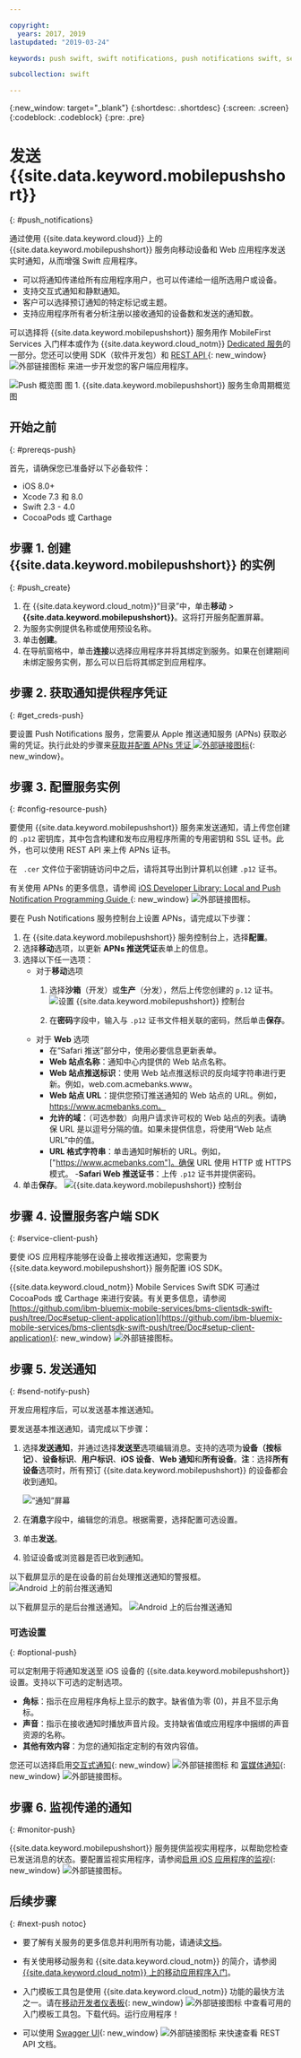 ```yaml
---

copyright:
  years: 2017, 2019
lastupdated: "2019-03-24"

keywords: push swift, swift notifications, push notifications swift, sending push swift, configure service instance swift, provider credentials swift

subcollection: swift

---
```


{:new_window: target="_blank"}
{:shortdesc: .shortdesc}
{:screen: .screen}
{:codeblock: .codeblock}
{:pre: .pre}

# 发送 {{site.data.keyword.mobilepushshort}}
{: #push_notifications}

通过使用 {{site.data.keyword.cloud}} 上的 {{site.data.keyword.mobilepushshort}} 服务向移动设备和 Web 应用程序发送实时通知，从而增强 Swift 应用程序。

 - 可以将通知传递给所有应用程序用户，也可以传递给一组所选用户或设备。
 - 支持交互式通知和静默通知。
 - 客户可以选择预订通知的特定标记或主题。
 - 支持应用程序所有者分析注册以接收通知的设备数和发送的通知数。

可以选择将 {{site.data.keyword.mobilepushshort}} 服务用作 MobileFirst Services 入门样本或作为 {{site.data.keyword.cloud_notm}} [Dedicated 服务](/docs/dedicated?topic=dedicated-dedicated#dedicated)的一部分。您还可以使用 SDK（软件开发包）和 [REST API ](https://mobile.{DomainName}/imfpush/){: new_window} ![外部链接图标](../../icons/launch-glyph.svg "外部链接图标") 来进一步开发您的客户端应用程序。

![Push 概览图](images/push_notification_lifecycle.jpg) 图 1. {{site.data.keyword.mobilepushshort}} 服务生命周期概览图

## 开始之前
{: #prereqs-push}

首先，请确保您已准备好以下必备软件：

 - iOS 8.0+
 - Xcode 7.3 和 8.0
 - Swift 2.3 - 4.0
 - CocoaPods 或 Carthage

## 步骤 1. 创建 {{site.data.keyword.mobilepushshort}} 的实例
{: #push_create}

1. 在 {{site.data.keyword.cloud_notm}}“目录”中，单击**移动** > **{{site.data.keyword.mobilepushshort}}**。这将打开服务配置屏幕。
2. 为服务实例提供名称或使用预设名称。
3. 单击**创建**。
4. 在导航窗格中，单击**连接**以选择应用程序并将其绑定到服务。如果在创建期间未绑定服务实例，那么可以日后将其绑定到应用程序。


## 步骤 2. 获取通知提供程序凭证
{: #get_creds-push}

要设置 Push Notifications 服务，您需要从 Apple 推送通知服务 (APNs) 获取必需的凭证。执行此处的步骤来[获取并配置 APNs 凭证 ![外部链接图标](../../icons/launch-glyph.svg "外部链接图标")](/docs/services/mobilepush/push_step_1.html#push_step_1_ios){: new_window}。


## 步骤 3. 配置服务实例
{: #config-resource-push}

要使用 {{site.data.keyword.mobilepushshort}} 服务来发送通知，请上传您创建的 `.p12` 密钥库，其中包含构建和发布应用程序所需的专用密钥和 SSL 证书。此外，也可以使用 REST API 来上传 APNs 证书。

在 ` .cer` 文件位于密钥链访问中之后，请将其导出到计算机以创建 `.p12` 证书。

有关使用 APNs 的更多信息，请参阅 [iOS Developer Library: Local and Push Notification Programming Guide ](https://developer.apple.com/library/content/documentation/NetworkingInternet/Conceptual/RemoteNotificationsPG/APNSOverview.html#//apple_ref/doc/uid/TP40008194-CH8-SW1){: new_window} ![外部链接图标](../../icons/launch-glyph.svg "外部链接图标")。

要在 Push Notifications 服务控制台上设置 APNs，请完成以下步骤：

1. 在 {{site.data.keyword.mobilepushshort}} 服务控制台上，选择**配置**。
2. 选择**移动**选项，以更新 **APNs 推送凭证**表单上的信息。
3. 选择以下任一选项：
	- 对于**移动**选项
		1. 选择**沙箱**（开发）或**生产**（分发），然后上传您创建的 `p.12` 证书。
		  ![设置 {{site.data.keyword.mobilepushshort}} 控制台](images/wizard.jpg)

		2. 在**密码**字段中，输入与 `.p12` 证书文件相关联的密码，然后单击**保存**。
	- 对于 **Web** 选项
		- 在“Safari 推送”部分中，使用必要信息更新表单。
		- **Web 站点名称**：通知中心内提供的 Web 站点名称。
		- **Web 站点推送标识**：使用 Web 站点推送标识的反向域字符串进行更新。例如，web.com.acmebanks.www。
		- **Web 站点 URL**：提供您预订推送通知的 Web 站点的 URL。例如，https://www.acmebanks.com。
		- **允许的域**：（可选参数）向用户请求许可权的 Web 站点的列表。请确保 URL 是以逗号分隔的值。如果未提供信息，将使用“Web 站点 URL”中的值。
		- **URL 格式字符串**：单击通知时解析的 URL。例如，["https://www.acmebanks.com"]。确保 URL 使用 HTTP 或 HTTPS 模式。
		-**Safari Web 推送证书**：上传 `.p12` 证书并提供密码。
4. 单击**保存**。
	![{{site.data.keyword.mobilepushshort}} 控制台](images/push_configure_safari.jpg)

## 步骤 4. 设置服务客户端 SDK
{: #service-client-push}

要使 iOS 应用程序能够在设备上接收推送通知，您需要为 {{site.data.keyword.mobilepushshort}} 服务配置 iOS SDK。

{{site.data.keyword.cloud_notm}} Mobile Services Swift SDK 可通过 CocoaPods 或 Carthage 来进行安装。有关更多信息，请参阅 [https://github.com/ibm-bluemix-mobile-services/bms-clientsdk-swift-push/tree/Doc#setup-client-application](https://github.com/ibm-bluemix-mobile-services/bms-clientsdk-swift-push/tree/Doc#setup-client-application){: new_window} ![外部链接图标](../../icons/launch-glyph.svg "外部链接图标")。

## 步骤 5. 发送通知
{: #send-notify-push}

开发应用程序后，可以发送基本推送通知。

要发送基本推送通知，请完成以下步骤：

1. 选择**发送通知**，并通过选择**发送至**选项编辑消息。支持的选项为**设备（按标记）**、**设备标识**、**用户标识**、**iOS 设备**、**Web 通知**和**所有设备**。**注**：选择**所有设备**选项时，所有预订 {{site.data.keyword.mobilepushshort}} 的设备都会收到通知。

	![“通知”屏幕](images/tag_notification.jpg)

2. 在**消息**字段中，编辑您的消息。根据需要，选择配置可选设置。
3. 单击**发送**。
3. 验证设备或浏览器是否已收到通知。

以下截屏显示的是在设备的前台处理推送通知的警报框。
	![Android 上的前台推送通知](images/Android_Screenshot.jpg)

以下截屏显示的是后台推送通知。
	![Android 上的后台推送通知](images/background.png)

### 可选设置
{: #optional-push}

可以定制用于将通知发送至 iOS 设备的 {{site.data.keyword.mobilepushshort}} 设置。支持以下可选的定制选项。

- **角标**：指示在应用程序角标上显示的数字。缺省值为零 (0)，并且不显示角标。
- **声音**：指示在接收通知时播放声音片段。支持缺省值或应用程序中捆绑的声音资源的名称。
- **其他有效内容**：为您的通知指定定制的有效内容值。

您还可以选择启用[交互式通知](https://github.com/ibm-bluemix-mobile-services/bms-clientsdk-swift-push/tree/Doc#interactive-notifications){: new_window} ![外部链接图标](../../icons/launch-glyph.svg "外部链接图标") 和 [富媒体通知](https://github.com/ibm-bluemix-mobile-services/bms-clientsdk-swift-push/tree/Doc#enabling-rich-media-notifications){: new_window} ![外部链接图标](../../icons/launch-glyph.svg "外部链接图标")。

## 步骤 6. 监视传递的通知
{: #monitor-push}

{{site.data.keyword.mobilepushshort}} 服务提供监视实用程序，以帮助您检查已发送消息的状态。要配置监视实用程序，请参阅[启用 iOS 应用程序的监视](https://github.com/ibm-bluemix-mobile-services/bms-clientsdk-swift-push/tree/Doc#enable-monitoring){: new_window} ![外部链接图标](../../icons/launch-glyph.svg "外部链接图标")。

## 后续步骤
{: #next-push notoc}

 - 要了解有关服务的更多信息并利用所有功能，请通读[文档](/docs/services/mobilepush/c_overview_push.html#overview-push)。

 - 有关使用移动服务和 {{site.data.keyword.cloud_notm}} 的简介，请参阅 [{{site.data.keyword.cloud_notm}} 上的移动应用程序入门](/docs/services/mobile/index.html)。

 - 入门模板工具包是使用 {{site.data.keyword.cloud_notm}} 功能的最快方法之一。请在[移动开发者仪表板](https://cloud.ibm.com/developer/mobile/dashboard){: new_window} ![外部链接图标](../../icons/launch-glyph.svg "外部链接图标") 中查看可用的入门模板工具包。下载代码。运行应用程序！

 - 可以使用 [Swagger UI](https://mobile.ng.bluemix.net/imfpush/){: new_window} ![外部链接图标](../../icons/launch-glyph.svg "外部链接图标") 来快速查看 REST API 文档。
